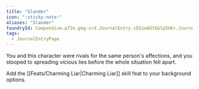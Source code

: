 ```yaml
---
title: "Slander"
icon: ":sticky-note:"
aliases: "Slander"
foundryId: Compendium.pf2e.gmg-srd.JournalEntry.cD51eAUtbGlp5UKr.JournalEntryPage.jpiMSCZrD1sogjPc
tags:
  - JournalEntryPage
---
```

You and this character were rivals for the same person's affections, and you stooped to spreading vicious lies before the whole situation fell apart.

Add the [[Feats/Charming Liar|Charming Liar]] skill feat to your background options.